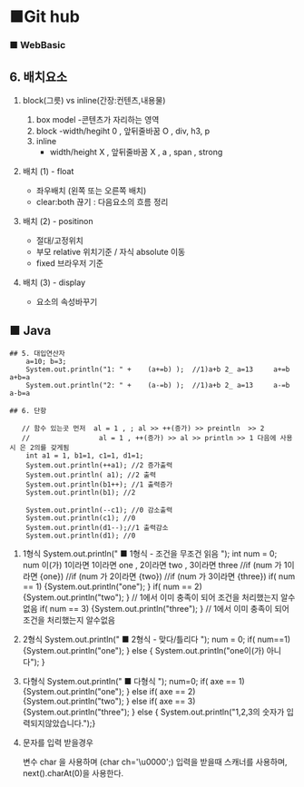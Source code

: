 # ■Git hub

### ■ WebBasic
## 6. 배치요소
1. block(그릇) vs inline(간장:컨텐츠,내용물)
    1) box model
        -콘텐츠가 자리하는 영역
    2) block
        -width/hegiht 0 , 앞뒤줄바꿈 O , div, h3, p
    3) inline
        - width/height X , 앞뒤줄바꿈 X , a , span , strong


2. 배치 (1) - float
    - 좌우배치 (왼쪽 또는 오른쪽 배치)
    - clear:both 끊기 : 다음요소의 흐름 정리

3. 배치 (2) - positinon
    - 절대/고정위치
    - 부모 relative 위치기준 / 자식 absolute 이동
    - fixed 브라우저 기준

4. 배치 (3) - display
    - 요소의 속성바꾸기



## ■ Java 

    ## 5. 대입연산자
        a=10; b=3;
        System.out.println("1: " +    (a+=b) );  //1)a+b 2_ a=13     a+=b   a+b=a
        System.out.println("2: " +    (a-=b) );  //1)a+b 2_ a=13     a-=b   a-b=a
        
    ## 6. 단항 
    
       // 함수 있는곳 먼저  al = 1 , ; al >> ++(증가) >> preintln  >> 2
       //                 al = 1 , ++(증가) >> al >> println >> 1 다음에 사용시 은 2의를 갖게됨
        int a1 = 1, b1=1, c1=1, d1=1;
        System.out.println(++a1); //2 증가출력
        System.out.println( a1); //2 출력
        System.out.println(b1++); //1 출력증가
        System.out.println(b1); //2
        
        System.out.println(--c1); //0 감소출력
        System.out.println(c1); //0 
        System.out.println(d1--);//1 출력감소
        System.out.println(d1); //0

1. 1형식 
    System.out.println(" ■ 1형식 - 조건을 무조건 읽음 ");
		int num = 0;
        num 이(가) 1이라면 1이라면 one , 2이라면 two , 3이라면 three
        //if (num 가 1이라면 {one})
        //if (num 가 2이라면 {two})
        //if (num 가 3이라면 {three})
        if( num == 1) {System.out.println("one");  }
        if( num == 2) {System.out.println("two");  } // 1에서 이미 충족이 되어 조건을 처리했는지 알수없음
        if( num == 3) {System.out.println("three");  } // 1에서 이미 충족이 되어 조건을 처리했는지 알수없음

2. 2형식
    System.out.println(" ■ 2형식 - 맞다/틀리다 ");
		num = 0;
		if( num==1) {System.out.println("one");  }
		else {       System.out.println("one이(가) 아니다"); }

3.  다형식
    System.out.println(" ■ 다형식 ");
		num=0;
			 if( axe == 1) {System.out.println("one"); }
		else if( axe == 2) {System.out.println("two"); }
		else if( axe == 3) {System.out.println("three"); }
		else {              System.out.println("1,2,3의 숫자가 입력되지않았습니다.");}

4. 문자를 입력 받을경우
    
    변수 char 을 사용하며 (char ch='\u0000';)
    입력을 받을때 스캐너를 사용하며, next().charAt(0)을 사용한다.

